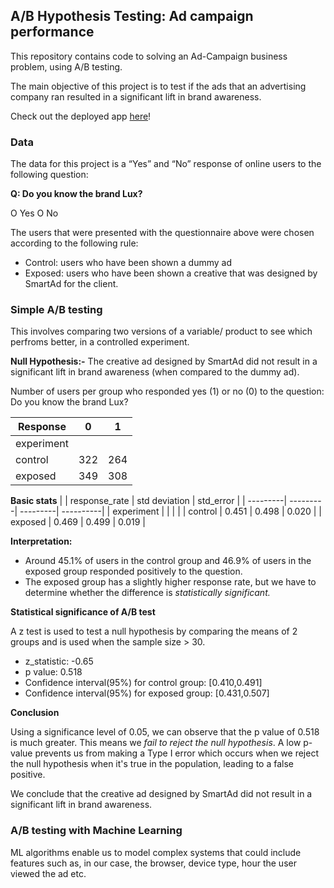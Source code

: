<h2>A/B Hypothesis Testing: Ad campaign performance </h2>

This repository contains code to solving an Ad-Campaign business problem, using A/B testing.

The main objective of this project is to test if the ads that an advertising company ran resulted in a significant lift in brand awareness.

Check out the deployed app [here](https://share.streamlit.io/katenjoki/a-b-hypothesis-testing-ad-campaign-performance/scripts/app.py#a-b-hypothesis-testing-ad-campaign-performance)!

<h3>Data</h3>
The data for this project is a “Yes” and “No” response of online users to the following question:

**Q: Do you know the brand Lux?**

O  Yes		O  No
		
The users that were presented with the questionnaire above were chosen according to the following rule:

* Control: users who have been shown a dummy ad
* Exposed: users who have been shown a creative that was designed by SmartAd for the client. 


<h3> Simple A/B testing </h3>
This involves comparing two versions of a variable/ product to see which perfroms better, in a controlled experiment.

**Null Hypothesis:-** The creative ad designed by SmartAd did not result in a significant lift in brand awareness (when compared to the dummy ad).

Number of users per group who responded yes (1) or no (0) to the question: Do you know the brand Lux?

| Response | 0 | 1 |
| ---------| ---------| ---------|
| experiment |  |  |
| control | 322  | 264  |
| exposed | 349 | 308 |

**Basic stats**
|  | response_rate | std deviation | std_error |
| ---------| ---------| ---------| ----------|
| experiment |  |  |  | 
| control | 0.451 | 0.498  | 0.020  |
| exposed | 0.469 | 0.499 | 0.019 |

**Interpretation:**
* Around 45.1% of users in the control group and 46.9% of users in the exposed group responded positively to the question.
* The exposed group has a slightly higher response rate, but we have to determine whether the difference is *statistically significant.* 

**Statistical significance of A/B test**

A z test is used to test a null hypothesis by comparing the means of 2 groups and is used when the sample size > 30.
* z_statistic: -0.65
* p value: 0.518
* Confidence interval(95%) for control group: [0.410,0.491]
* Confidence interval(95%) for exposed group: [0.431,0.507]

**Conclusion**

Using a significance level of 0.05, we can observe that the p value of 0.518 is much greater. This means we *fail to reject the null hypothesis*. 
A low p-value prevents us from making a Type I error which occurs when we reject the null hypothesis when it's true in the population, leading to a false positive. 

We conclude that the creative ad designed by SmartAd did not result in a significant lift in brand awareness. 

<h3> A/B testing with Machine Learning </h3>
ML algorithms enable us to model complex systems that could include features such as, in our case, the browser, device type, hour the user viewed the ad etc.

